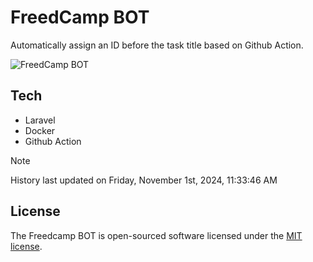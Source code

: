 # FreedCamp BOT

Automatically assign an ID before the task title based on Github Action.

![FreedCamp BOT](https://repository-images.githubusercontent.com/737932867/7d34798b-2680-471c-b089-a78a718d3d6a)

## Tech

- Laravel
- Docker
- Github Action

> [!NOTE]  
> History last updated on Friday, November 1st, 2024, 11:33:46 AM

## License

The Freedcamp BOT is open-sourced software licensed under the [MIT license](https://opensource.org/licenses/MIT).
